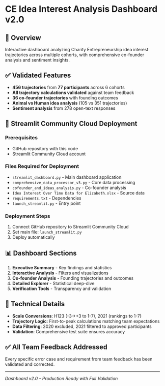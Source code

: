 # CE Idea Interest Analysis Dashboard v2.0

## 🎯 Overview
Interactive dashboard analyzing Charity Entrepreneurship idea interest trajectories across multiple cohorts, with comprehensive co-founder analysis and sentiment insights.

## ✅ Validated Features
- **456 trajectories** from **77 participants** across 6 cohorts
- **All trajectory calculations validated** against team feedback
- **36 co-founder trajectories** with founding outcomes
- **Animal vs Human idea analysis** (105 vs 351 trajectories)
- **Sentiment analysis** from 278 open-text responses

## 🚀 Streamlit Community Cloud Deployment

### Prerequisites
- GitHub repository with this code
- Streamlit Community Cloud account

### Files Required for Deployment
- `streamlit_dashboard.py` - Main dashboard application
- `comprehensive_data_processor_v3.py` - Core data processing
- `cofounder_and_ideas_analysis.py` - Co-founder analysis
- `Idea Interest Over Time Data for Elizabeth.xlsx` - Source data
- `requirements.txt` - Dependencies
- `launch_streamlit.py` - Entry point

### Deployment Steps
1. Connect GitHub repository to Streamlit Community Cloud
2. Set main file: `launch_streamlit.py`
3. Deploy automatically

## 📊 Dashboard Sections
1. **Executive Summary** - Key findings and statistics
2. **Interactive Analysis** - Filters and visualizations
3. **Co-founder Analysis** - Founding trajectories and outcomes
4. **Detailed Explorer** - Statistical deep-dive
5. **Verification Tools** - Transparency and validation

## 🔬 Technical Details
- **Scale Conversions**: H123 (-3→+3 to 1-7), 2021 (rankings to 1-7)
- **Trajectory Logic**: First-to-peak calculations matching team expectations
- **Data Filtering**: 2020 excluded, 2021 filtered to approved participants
- **Validation**: Comprehensive test suite ensures accuracy

## ✅ All Team Feedback Addressed
Every specific error case and requirement from team feedback has been validated and corrected.

---
*Dashboard v2.0 - Production Ready with Full Validation*